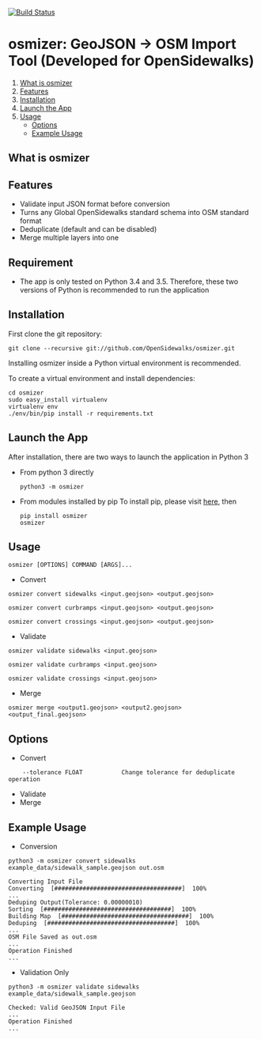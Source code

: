 [![Build Status](https://travis-ci.org/OpenSidewalks/osmizer.svg?branch=master)](https://travis-ci.org/OpenSidewalks/osmizer)

# osmizer: GeoJSON -> OSM Import Tool (Developed for OpenSidewalks)

1. [What is osmizer](#what-is-osmizer)
1. [Features](#features)
1. [Installation](#installation)
1. [Launch the App](#launch-the-app)
1. [Usage](#usage)
    - [Options](#options)
    - [Example Usage](#example-usage)

## What is osmizer

## Features
- Validate input JSON format before conversion
- Turns any Global OpenSidewalks standard schema into OSM standard format
- Deduplicate (default and can be disabled)
- Merge multiple layers into one

## Requirement
- The app is only tested on Python 3.4 and 3.5. Therefore, these two versions of Python is recommended to run the application

## Installation
First clone the git repository:
```
git clone --recursive git://github.com/OpenSidewalks/osmizer.git
```
Installing osmizer inside a Python virtual environment is recommended.

To create a virtual environment and install dependencies:
```
cd osmizer
sudo easy_install virtualenv
virtualenv env
./env/bin/pip install -r requirements.txt
```

## Launch the App
After installation, there are two ways to launch the application in Python 3

- From python 3 directly
    ```
    python3 -m osmizer
    ```

- From modules installed by pip
    To install pip, please visit [here](https://pip.pypa.io/en/stable/installing/), then
    ```
    pip install osmizer
    osmizer
    ```

## Usage
```
osmizer [OPTIONS] COMMAND [ARGS]...
```
- Convert
```
osmizer convert sidewalks <input.geojson> <output.geojson>
```
```
osmizer convert curbramps <input.geojson> <output.geojson>
```
```
osmizer convert crossings <input.geojson> <output.geojson>
```
- Validate
```
osmizer validate sidewalks <input.geojson>
```
```
osmizer validate curbramps <input.geojson>
```
```
osmizer validate crossings <input.geojson>
```
- Merge
```
osmizer merge <output1.geojson> <output2.geojson> <output_final.geojson>
```

## Options
- Convert
```
    --tolerance FLOAT           Change tolerance for deduplicate operation
```
- Validate
- Merge

## Example Usage
- Conversion
```
python3 -m osmizer convert sidewalks example_data/sidewalk_sample.geojson out.osm
```
```
Converting Input File
Converting  [####################################]  100%
...
Deduping Output(Tolerance: 0.00000010)
Sorting  [####################################]  100%
Building Map  [####################################]  100%
Deduping  [####################################]  100%
...
OSM File Saved as out.osm
...
Operation Finished
...
```
- Validation Only
```
python3 -m osmizer validate sidewalks example_data/sidewalk_sample.geojson
```
```
Checked: Valid GeoJSON Input File
...
Operation Finished
...
```

